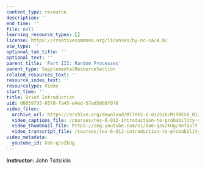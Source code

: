 ```yaml
---
content_type: resource
description: ''
end_time: ''
file: null
learning_resource_types: []
license: https://creativecommons.org/licenses/by-nc-sa/4.0/
ocw_type: ''
optional_tab_title: ''
optional_text: ''
parent_title: 'Part III: Random Processes'
parent_type: SupplementalResourceSection
related_resources_text: ''
resource_index_text: ''
resourcetype: Video
start_time: ''
title: Brief Introduction
uid: d0059795-0570-fa45-e4ed-57ed5008f076
video_files:
  archive_url: https://archive.org/download/MITRES.6-012S18/MITRES6_012S18_L26-01_300k.mp4
  video_captions_file: /courses/res-6-012-introduction-to-probability-spring-2018/a1d34723c88b5e2096bea2640739f433_Xa6-qJvZkUg.vtt
  video_thumbnail_file: https://img.youtube.com/vi/Xa6-qJvZkUg/default.jpg
  video_transcript_file: /courses/res-6-012-introduction-to-probability-spring-2018/d5bedf0ef29643c7fa8db126a16778dc_Xa6-qJvZkUg.pdf
video_metadata:
  youtube_id: Xa6-qJvZkUg
---
```


**Instructor:** John Tsitsiklis


